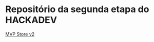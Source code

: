 # Repositório da segunda etapa do HACKADEV
<a href="https://github.com/asain0/MVPSPORTS_store/settings/branches">MVP Store v2</a>
